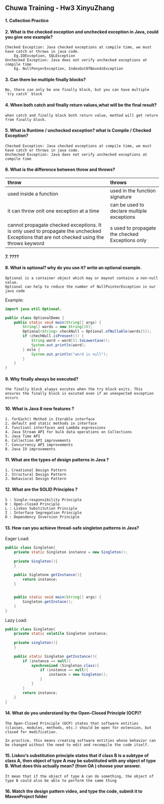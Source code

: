 ## Chuwa Training - Hw3 XinyuZhang

#### 1. Collection Practice

#### 2. What is the checked exception and unchecked exception in Java, could you give one example?
```
Checked Exception: Java checked exceptions at compile time, we must have catch or throws in java code. 
    Eg.IOException, SQLException
Unchecked Exception: Java does not verify unchecked exceptions at compile time
    Eg. NullPonyerException, IndexOutOfBoundsException
```

#### 3. Can there be multiple finally blocks?
```
No, there can only be one finally block, but you can have multiple `try catch` block
```

#### 4. When both catch and finally return values,what will be the final result?
```
when catch and finally block both return value, method will get return from finally block.
```

#### 5. What is Runtime / unchecked exception? what is Compile / Checked Exception?
```
Checked Exception: Java checked exceptions at compile time, we must have catch or throws in java code. 
Unchecked Exception: Java does not verify unchecked exceptions at compile time
```

#### 6. What is the difference between throw and throws?
| throw                                     | throws                                     |
|:------------------------------------------|:-------------------------------------------|
| used inside a function                    | used in the function signature             |
| it can throw onlt one exception at a time | can be used to declare multiple exceptions |
|cannot propagate checked exceptions. It is only used to propagate the unchecked Exceptions that are not checked using the throws keyword|s used to propagate the checked Exceptions only|

#### 7. ????

#### 8. What is optional? why do you use it? write an optional example.
```
Optional is a container object which may or maynot contains a non-null value.
Optional can help to reduce the number of NullPointerException in our java code
```
Example:
```java
import java.util.Optional;

public class OptionalDemo {
    public static void main(String[] args) {
        String[] words = new String[10];
        Optional<String> checkNull = Optional.ofNullable(words[5]);
        if (chechNull.isPresent()) {
            String word = word[5].toLowerCase();
            System.out.println(word);
        } esle {
            System.out.println("word is null");
        }
    }
}

```

#### 9. Why finally always be executed?
```
the finally block always excutes when the try block exits. This ensures the finally block is excuted even if an unexpected exception occurs
```

#### 10. What is Java 8 new features ?
```
1. forEach() Method in Iterable interface
2. default and static methods in interface
3. functionl interfaces and Lambda expressions
4. Java Stream API for bulk data operations on Collections
5. Java Time API
6. Collection API improvements
7. Concurrency API improvements
8. Java IO improvements
```

#### 11. What are the types of design patterns in Java ?
```
1. Creational Design Pattern
2. Structural Design Pattern
3. Behavioral Design Pattern
```

#### 12. What are the SOLID Principles ?
```
S : Single-responsibility Principle
O : Open-closed Principle
L : Liskov Substitution Principle
I : Interface Segregation Principle
D : Dependency Inversion Principle
```

#### 13. How can you achieve thread-safe singleton patterns in Java?
Eager Load:
```java
public class Singleton{
    private static Singleton instance = new Singleton();
    
    private Singleton(){
    }
    
    public Sigletone getInstance(){
        return instance;
    }


    public static void main(String[] args) {
        Singleton.getInstace();
    }
}

```

Lazy Load:
```java
public class Singleton{
    private static volatile Singleton instance;
    
    private singleton(){
    }
    
    public static Singleton getInstance(){
        if (instance == null){
            synchronized (Singleton.class){
                if (instance == null){
                    instance = new Singleton();
                }
            }
        }
        return instance;
    }
}
```
#### 14. What do you understand by the Open-Closed Principle (OCP)?
```
The Open-Closed Principle (OCP) states that software entities (classes, modules, methods, etc.) should be open for extension, but closed for modification.

In practice, this means creating software entities whose behavior can be changed without the need to edit and recompile the code itself.
```
#### 15. Liskov’s substitution principle states that if class B is a subtype of class A, then object of type A may be substituted with any object of type B. What does this actually mean? (from OA ) choose your answer.
```
It mean that if the object of type A can do something, the object of type B could also be able to perform the same thing
```
#### 16. Watch the design pattern video, and type the code, submit it to MavenProject folder